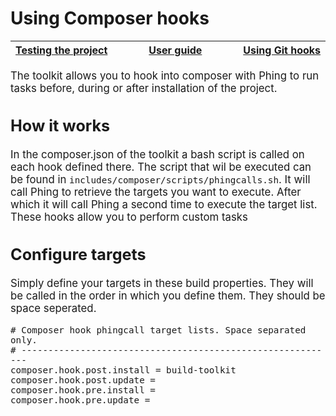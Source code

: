 # Using Composer hooks

<big><table><thead><tr><th nowrap> [Testing the project](./testing-project.md#testing-the-project) </th><th width="100%" align="center"> [User guide](../README.md#user-guide) </th><th nowrap> [Using Git hooks](./git-hhooks.md#using-git-hooks) </th></tr></thead></table>

The toolkit allows you to hook into composer with Phing to run tasks
before, during or after installation of the project.

## How it works

In the composer.json of the toolkit a bash script is called on each
hook defined there. The script that wil be executed can be found in
`includes/composer/scripts/phingcalls.sh`. It will call Phing to
retrieve the targets you want to execute. After which it will call Phing
a second time to execute the target list. These hooks allow you to
perform custom tasks

## Configure targets

Simply define your targets in these build properties. They will be
called in the order in which you define them. They should be space
seperated.

```props
# Composer hook phingcall target lists. Space separated only.
# -----------------------------------------------------------
composer.hook.post.install = build-toolkit
composer.hook.post.update =
composer.hook.pre.install =
composer.hook.pre.update =
```